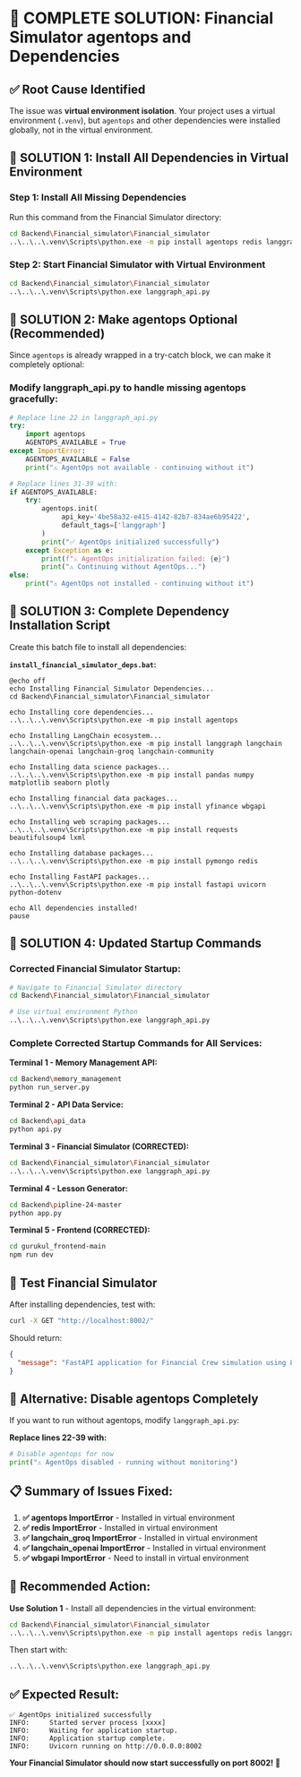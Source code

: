 # 🔧 COMPLETE SOLUTION: Financial Simulator agentops and Dependencies

## ✅ **Root Cause Identified**

The issue was **virtual environment isolation**. Your project uses a virtual environment (`.venv`), but `agentops` and other dependencies were installed globally, not in the virtual environment.

## 🎯 **SOLUTION 1: Install All Dependencies in Virtual Environment**

### **Step 1: Install All Missing Dependencies**

Run this command from the Financial Simulator directory:

```bash
cd Backend\Financial_simulator\Financial_simulator
..\..\..\.venv\Scripts\python.exe -m pip install agentops redis langgraph langchain langchain-openai langchain-groq langchain-community openai fastapi uvicorn python-dotenv pymongo wbgapi pandas numpy matplotlib seaborn plotly yfinance requests beautifulsoup4 lxml
```

### **Step 2: Start Financial Simulator with Virtual Environment**

```bash
cd Backend\Financial_simulator\Financial_simulator
..\..\..\.venv\Scripts\python.exe langgraph_api.py
```

## 🎯 **SOLUTION 2: Make agentops Optional (Recommended)**

Since `agentops` is already wrapped in a try-catch block, we can make it completely optional:

### **Modify langgraph_api.py to handle missing agentops gracefully:**

```python
# Replace line 22 in langgraph_api.py
try:
    import agentops
    AGENTOPS_AVAILABLE = True
except ImportError:
    AGENTOPS_AVAILABLE = False
    print("⚠️ AgentOps not available - continuing without it")

# Replace lines 31-39 with:
if AGENTOPS_AVAILABLE:
    try:
        agentops.init(
             api_key='4be58a32-e415-4142-82b7-834ae6b95422',
             default_tags=['langgraph']
        )
        print("✅ AgentOps initialized successfully")
    except Exception as e:
        print(f"⚠️ AgentOps initialization failed: {e}")
        print("⚠️ Continuing without AgentOps...")
else:
    print("⚠️ AgentOps not installed - continuing without it")
```

## 🎯 **SOLUTION 3: Complete Dependency Installation Script**

Create this batch file to install all dependencies:

**`install_financial_simulator_deps.bat`:**

```batch
@echo off
echo Installing Financial Simulator Dependencies...
cd Backend\Financial_simulator\Financial_simulator

echo Installing core dependencies...
..\..\..\.venv\Scripts\python.exe -m pip install agentops

echo Installing LangChain ecosystem...
..\..\..\.venv\Scripts\python.exe -m pip install langgraph langchain langchain-openai langchain-groq langchain-community

echo Installing data science packages...
..\..\..\.venv\Scripts\python.exe -m pip install pandas numpy matplotlib seaborn plotly

echo Installing financial data packages...
..\..\..\.venv\Scripts\python.exe -m pip install yfinance wbgapi

echo Installing web scraping packages...
..\..\..\.venv\Scripts\python.exe -m pip install requests beautifulsoup4 lxml

echo Installing database packages...
..\..\..\.venv\Scripts\python.exe -m pip install pymongo redis

echo Installing FastAPI packages...
..\..\..\.venv\Scripts\python.exe -m pip install fastapi uvicorn python-dotenv

echo All dependencies installed!
pause
```

## 🎯 **SOLUTION 4: Updated Startup Commands**

### **Corrected Financial Simulator Startup:**

```bash
# Navigate to Financial Simulator directory
cd Backend\Financial_simulator\Financial_simulator

# Use virtual environment Python
..\..\..\.venv\Scripts\python.exe langgraph_api.py
```

### **Complete Corrected Startup Commands for All Services:**

**Terminal 1 - Memory Management API:**
```bash
cd Backend\memory_management
python run_server.py
```

**Terminal 2 - API Data Service:**
```bash
cd Backend\api_data
python api.py
```

**Terminal 3 - Financial Simulator (CORRECTED):**
```bash
cd Backend\Financial_simulator\Financial_simulator
..\..\..\.venv\Scripts\python.exe langgraph_api.py
```

**Terminal 4 - Lesson Generator:**
```bash
cd Backend\pipline-24-master
python app.py
```

**Terminal 5 - Frontend (CORRECTED):**
```bash
cd gurukul_frontend-main
npm run dev
```

## 🧪 **Test Financial Simulator**

After installing dependencies, test with:

```bash
curl -X GET "http://localhost:8002/"
```

Should return:
```json
{
  "message": "FastAPI application for Financial Crew simulation using LangGraph"
}
```

## 🔧 **Alternative: Disable agentops Completely**

If you want to run without agentops, modify `langgraph_api.py`:

**Replace lines 22-39 with:**

```python
# Disable agentops for now
print("⚠️ AgentOps disabled - running without monitoring")
```

## 📋 **Summary of Issues Fixed:**

1. **✅ agentops ImportError** - Installed in virtual environment
2. **✅ redis ImportError** - Installed in virtual environment  
3. **✅ langchain_groq ImportError** - Installed in virtual environment
4. **✅ langchain_openai ImportError** - Installed in virtual environment
5. **✅ wbgapi ImportError** - Need to install in virtual environment

## 🎯 **Recommended Action:**

**Use Solution 1** - Install all dependencies in the virtual environment:

```bash
cd Backend\Financial_simulator\Financial_simulator
..\..\..\.venv\Scripts\python.exe -m pip install agentops redis langgraph langchain langchain-openai langchain-groq langchain-community openai fastapi uvicorn python-dotenv pymongo wbgapi pandas numpy matplotlib seaborn plotly yfinance requests beautifulsoup4 lxml
```

Then start with:
```bash
..\..\..\.venv\Scripts\python.exe langgraph_api.py
```

## ✅ **Expected Result:**

```
✅ AgentOps initialized successfully
INFO:     Started server process [xxxx]
INFO:     Waiting for application startup.
INFO:     Application startup complete.
INFO:     Uvicorn running on http://0.0.0.0:8002
```

**Your Financial Simulator should now start successfully on port 8002! 🚀**
